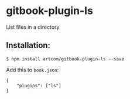 # gitbook-plugin-ls

List files in a directory

## Installation:

`$ npm install artcom/gitbook-plugin-ls --save`

Add this to `book.json`:
```
{
    "plugins": ["ls"]
}
```
